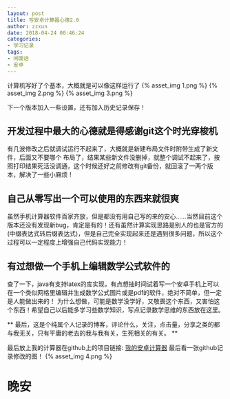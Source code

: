 ```yaml
---
layout: post
title: 写安卓计算器心德2.0
author: zzxun
date: 2018-04-24 00:46:24
categories:
- 学习记录
tags:
- 闲废话
- 安卓
---
```


计算机写好了个基本，大概就是可以像这样运行了
{% asset_img 1.png %}
{% asset_img 2.png %}
{% asset_img 3.png %}

下一个版本加入一些设置，还有加入历史记录保存！

## 开发过程中最大的心德就是得感谢git这个时光穿梭机

有几波修改之后就调试运行不起来了，大概就是新建布局文件时附带生成了新文件，后面又不要哪个
布局了，结果某些新文件没删掉，就整个调试不起来了，按照打印结果死活没调通，这个时候还好之前修改有git备份，就回滚了一两个版本，解决了一些小麻烦！

## 自己从零写出一个可以使用的东西来就很爽

虽然手机计算器软件百家齐放，但是都没有用自己写的来的安心……当然目前这个版本还没有发现新bug，肯定是有的！还有虽然计算实现思路是别人的也是官方的(中缀表达式转后缀表达式)，但是自己完全实现起来还是遇到很多问题，所以这个过程可以一定程度上增强自己代码实现能力！

## 有过想做一个手机上编辑数学公式软件的

查了一下，java有支持latex的库实现，有点想抽时间试着写一个安卓手机上可以在一个类似网格里编辑并生成数学公式图片或是pdf的软件，绝对不简单，但一定是人能做出来的！
为什么想做，可能是数学没学好，又敬畏这个东西，又害怕这个东西！希望自己以后能多学习些数学知识，写点记录数学思维的东西放在这里。

** 最后，这是个纯属个人记录的博客，评论什么，关注，点击量，分享之类的都与我无关，只有平庸的老去的我与我有关，生死相关的有关。 **

最后放上我的计算器在github上的项目链接:
[我的安卓计算器](https://github.com/ZZXUNOO/Calculator_for_Android)
最后看一张github记录修改的图！
{% asset_img 4.png %}

# 晚安 #